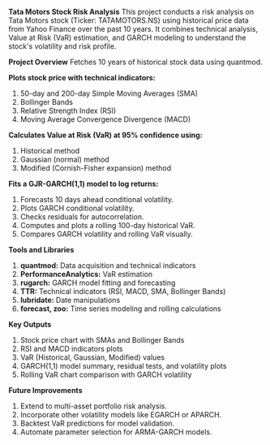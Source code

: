 **Tata Motors Stock Risk Analysis**
This project conducts a risk analysis on Tata Motors stock (Ticker: TATAMOTORS.NS) using historical price data from Yahoo Finance over the past 10 years. It combines technical analysis, Value at Risk (VaR) estimation, and GARCH modeling to understand the stock's volatility and risk profile.

**Project Overview**
Fetches 10 years of historical stock data using quantmod.

**Plots stock price with technical indicators:**
1. 50-day and 200-day Simple Moving Averages (SMA)
2. Bollinger Bands
3. Relative Strength Index (RSI)
4. Moving Average Convergence Divergence (MACD)

**Calculates Value at Risk (VaR) at 95% confidence using:**
1. Historical method
2. Gaussian (normal) method
3. Modified (Cornish-Fisher expansion) method

**Fits a GJR-GARCH(1,1) model to log returns:**
1. Forecasts 10 days ahead conditional volatility.
2. Plots GARCH conditional volatility.
3. Checks residuals for autocorrelation.
4. Computes and plots a rolling 100-day historical VaR.
5. Compares GARCH volatility and rolling VaR visually.

**Tools and Libraries**
1. **quantmod:** Data acquisition and technical indicators
2. **PerformanceAnalytics:** VaR estimation
3. **rugarch:** GARCH model fitting and forecasting
4. **TTR:** Technical indicators (RSI, MACD, SMA, Bollinger Bands)
5. **lubridate:** Date manipulations
6. **forecast, zoo:** Time series modeling and rolling calculations

**Key Outputs**
1. Stock price chart with SMAs and Bollinger Bands
2. RSI and MACD indicators plots
3. VaR (Historical, Gaussian, Modified) values
4. GARCH(1,1) model summary, residual tests, and volatility plots
5. Rolling VaR chart comparison with GARCH volatility

**Future Improvements**
1. Extend to multi-asset portfolio risk analysis.
2. Incorporate other volatility models like EGARCH or APARCH.
3. Backtest VaR predictions for model validation.
4. Automate parameter selection for ARMA-GARCH models.
